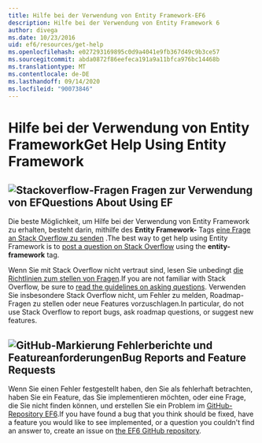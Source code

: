 ```yaml
---
title: Hilfe bei der Verwendung von Entity Framework-EF6
description: Hilfe bei der Verwendung von Entity Framework 6
author: divega
ms.date: 10/23/2016
uid: ef6/resources/get-help
ms.openlocfilehash: e027293169895c0d9a4041e9fb367d49c9b3ce57
ms.sourcegitcommit: abda0872f86eefeca191a9a11bfca976bc14468b
ms.translationtype: MT
ms.contentlocale: de-DE
ms.lasthandoff: 09/14/2020
ms.locfileid: "90073846"
---
```

# <a name="get-help-using-entity-framework"></a><span data-ttu-id="89813-103">Hilfe bei der Verwendung von Entity Framework</span><span class="sxs-lookup"><span data-stu-id="89813-103">Get Help Using Entity Framework</span></span>
## <a name="stackoverflow-questions-questions-about-using-ef"></a>![Stackoverflow-Fragen](~/ef6/media/stackoverflow.png) <span data-ttu-id="89813-105">Fragen zur Verwendung von EF</span><span class="sxs-lookup"><span data-stu-id="89813-105">Questions About Using EF</span></span>  

<span data-ttu-id="89813-106">Die beste Möglichkeit, um Hilfe bei der Verwendung von Entity Framework zu erhalten, besteht darin, mithilfe des **Entity Framework-** Tags [eine Frage an Stack Overflow zu senden](https://stackoverflow.com/questions/ask) .</span><span class="sxs-lookup"><span data-stu-id="89813-106">The best way to get help using Entity Framework is to [post a question on Stack Overflow](https://stackoverflow.com/questions/ask) using the **entity-framework** tag.</span></span>  

<span data-ttu-id="89813-107">Wenn Sie mit Stack Overflow nicht vertraut sind, lesen Sie unbedingt [die Richtlinien zum stellen von Fragen](https://stackoverflow.com/help/asking).</span><span class="sxs-lookup"><span data-stu-id="89813-107">If you are not familiar with Stack Overflow, be sure to [read the guidelines on asking questions](https://stackoverflow.com/help/asking).</span></span> <span data-ttu-id="89813-108">Verwenden Sie insbesondere Stack Overflow nicht, um Fehler zu melden, Roadmap-Fragen zu stellen oder neue Features vorzuschlagen.</span><span class="sxs-lookup"><span data-stu-id="89813-108">In particular, do not use Stack Overflow to report bugs, ask roadmap questions, or suggest new features.</span></span>  

## <a name="github-mark-bug-reports-and-feature-requests"></a>![GitHub-Markierung](~/ef6/media/github-mark-32px.png) <span data-ttu-id="89813-110">Fehlerberichte und Featureanforderungen</span><span class="sxs-lookup"><span data-stu-id="89813-110">Bug Reports and Feature Requests</span></span>  

<span data-ttu-id="89813-111">Wenn Sie einen Fehler festgestellt haben, den Sie als fehlerhaft betrachten, haben Sie ein Feature, das Sie implementieren möchten, oder eine Frage, die Sie nicht finden können, und erstellen Sie ein Problem im [GitHub-Repository EF6](https://github.com/aspnet/EntityFramework6/issues).</span><span class="sxs-lookup"><span data-stu-id="89813-111">If you have found a bug that you think should be fixed, have a feature you would like to see implemented, or a question you couldn't find an answer to, create an issue on [the EF6 GitHub repository](https://github.com/aspnet/EntityFramework6/issues).</span></span>

